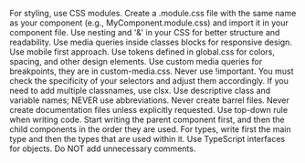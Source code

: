 For styling, use CSS modules. Create a .module.css file with the same name as your component (e.g., MyComponent.module.css) and import it in your component file.
Use nesting and '&' in your CSS for better structure and readability. Use media queries inside classes blocks for responsive design. Use mobile first approach.
Use tokens defined in global.css for colors, spacing, and other design elements. Use custom media queries for breakpoints, they are in custom-media.css.
Never use !important. You must check the specificity of your selectors and adjust them accordingly.
If you need to add multiple classnames, use clsx.
Use descriptive class and variable names; NEVER use abbreviations.
Never create barrel files.
Never create documentation files unless explicitly requested.
Use top-down rule when writing code. Start writing the parent component first, and then the child components in the order they are used. For types, write first the main type and then the types that are used within it.
Use TypeScript interfaces for objects.
Do NOT add unnecessary comments.
